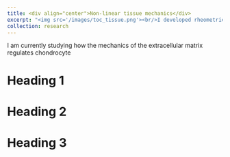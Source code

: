 ```yaml
---
title: <div align="center">Non-linear tissue mechanics</div>
excerpt: "<img src='/images/toc_tissue.png'><br/>I developed rheometric techniques to analyze the non-linear elasticity and plasticity of soft tissues and composite hydrogels."
collection: research
---
```


I am currently studying how the mechanics of the extracellular matrix regulates chondrocyte

Heading 1
======

Heading 2
======

Heading 3
======


